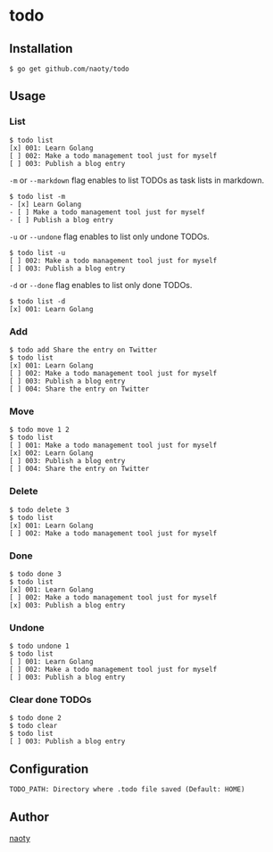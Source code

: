 # todo

## Installation

```
$ go get github.com/naoty/todo
```

## Usage

### List

```
$ todo list
[x] 001: Learn Golang
[ ] 002: Make a todo management tool just for myself
[ ] 003: Publish a blog entry
```

`-m` or `--markdown` flag enables to list TODOs as task lists in markdown.

```
$ todo list -m
- [x] Learn Golang
- [ ] Make a todo management tool just for myself
- [ ] Publish a blog entry
```

`-u` or `--undone` flag enables to list only undone TODOs.

```
$ todo list -u
[ ] 002: Make a todo management tool just for myself
[ ] 003: Publish a blog entry
```

`-d` or `--done` flag enables to list only done TODOs.

```
$ todo list -d
[x] 001: Learn Golang
```

### Add

```
$ todo add Share the entry on Twitter
$ todo list
[x] 001: Learn Golang
[ ] 002: Make a todo management tool just for myself
[ ] 003: Publish a blog entry
[ ] 004: Share the entry on Twitter
```

### Move

```
$ todo move 1 2
$ todo list
[ ] 001: Make a todo management tool just for myself
[x] 002: Learn Golang
[ ] 003: Publish a blog entry
[ ] 004: Share the entry on Twitter
```

### Delete

```
$ todo delete 3
$ todo list
[x] 001: Learn Golang
[ ] 002: Make a todo management tool just for myself
```

### Done

```
$ todo done 3
$ todo list
[x] 001: Learn Golang
[ ] 002: Make a todo management tool just for myself
[x] 003: Publish a blog entry
```

### Undone

```
$ todo undone 1
$ todo list
[ ] 001: Learn Golang
[ ] 002: Make a todo management tool just for myself
[ ] 003: Publish a blog entry
```

### Clear done TODOs

```
$ todo done 2
$ todo clear
$ todo list
[ ] 003: Publish a blog entry
```

## Configuration

```
TODO_PATH: Directory where .todo file saved (Default: HOME)
```

## Author

[naoty](https://github.com/naoty)

